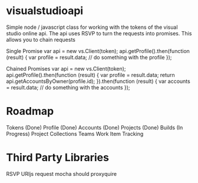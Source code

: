 visualstudioapi
===============

Simple node / javascript class for working with the tokens of the visual studio online api. The api uses RSVP to turn the requests into promises.
This allows you to chain requests

Single Promise
    var api = new vs.Client(token);
    api.getProfile().then(function (result) {
        var profile = result.data;
	    // do something with the profile
    });

Chained Promises
    var api = new vs.Client(token);
    api.getProfile().then(function (result) {
        var profile = result.data;
        return api.getAccountsByOwner(profile.id);
    }).then(function (result) {
        var accounts = result.data;
		// do something with the accounts
    });


Roadmap
===============
Tokens (Done)
Profile (Done)
Accounts (Done)
Projects (Done)
Builds (In Progress)
Project Collections 
Teams
Work Item Tracking

Third Party Libraries
===============
RSVP
URIjs
request
mocha
should
proxyquire
